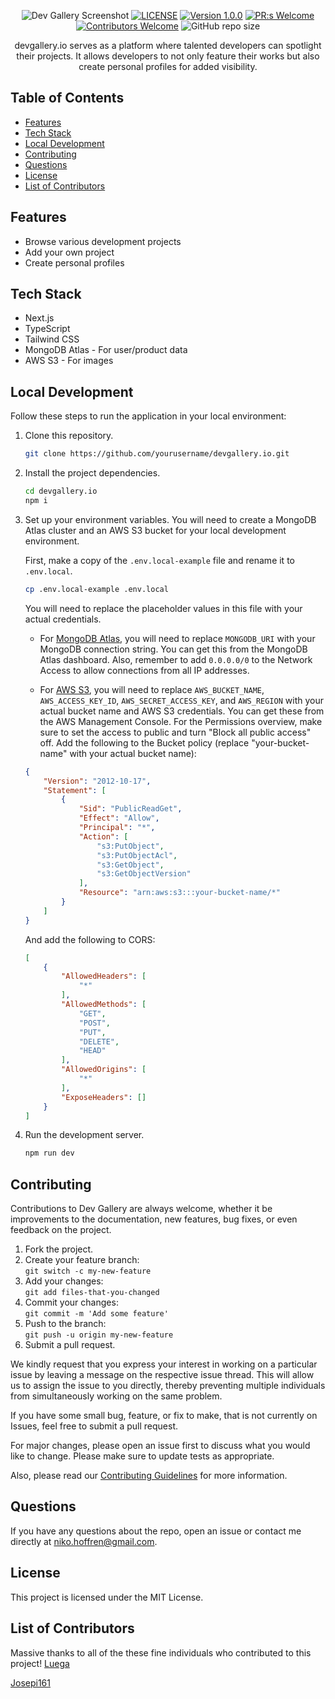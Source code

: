 <div align="center">

![Dev Gallery Screenshot](/public/devgallerybanner.png)
[![LICENSE](https://img.shields.io/badge/license-MIT-blue.svg)](LICENSE)
[![Version 1.0.0](https://img.shields.io/badge/Version-1.0.0-brightgreen.svg)](https://github.com/nikohoffren/devgallery.io/pulls)
[![PR:s Welcome](https://img.shields.io/badge/PR:s-Welcome-purple.svg)](https://github.com/nikohoffren/devgallery.io/pulls)
[![Contributors Welcome](https://img.shields.io/badge/Contributors-Welcome-purple.svg)](https://github.com/nikohoffren/devgallery.io/pulls)
![GitHub repo size](https://img.shields.io/github/repo-size/nikohoffren/devgallery.io)

devgallery.io serves as a platform where talented developers can spotlight their projects. It allows developers to not only feature their works but also create personal profiles for added visibility.

</div>

## Table of Contents

-   [Features](#features)
-   [Tech Stack](#tech-stack)
-   [Local Development](#local-development)
-   [Contributing](#contributing)
-   [Questions](#questions)
-   [License](#license)
-   [List of Contributors](#list-of-contributors)

## Features

-   Browse various development projects
-   Add your own project
-   Create personal profiles

## Tech Stack

-   Next.js
-   TypeScript
-   Tailwind CSS
-   MongoDB Atlas - For user/product data
-   AWS S3 - For images

## Local Development

Follow these steps to run the application in your local environment:

1. Clone this repository.

    ```bash
    git clone https://github.com/yourusername/devgallery.io.git
    ```

2. Install the project dependencies.

    ```bash
    cd devgallery.io
    npm i
    ```

3. Set up your environment variables. You will need to create a MongoDB Atlas cluster and an AWS S3 bucket for your local development environment.

    First, make a copy of the `.env.local-example` file and rename it to `.env.local`.

    ```bash
    cp .env.local-example .env.local
    ```

    You will need to replace the placeholder values in this file with your actual credentials.

    - For [MongoDB Atlas](https://www.mongodb.com/cloud/atlas), you will need to replace `MONGODB_URI` with your MongoDB connection string. You can get this from the MongoDB Atlas dashboard. Also, remember to add `0.0.0.0/0` to the Network Access to allow connections from all IP addresses.

    - For [AWS S3](https://aws.amazon.com/s3/), you will need to replace `AWS_BUCKET_NAME`, `AWS_ACCESS_KEY_ID`, `AWS_SECRET_ACCESS_KEY`, and `AWS_REGION` with your actual bucket name and AWS S3 credentials. You can get these from the AWS Management Console. For the Permissions overview, make sure to set the access to public and turn "Block all public access" off. Add the following to the Bucket policy (replace "your-bucket-name" with your actual bucket name):

    ```json
    {
        "Version": "2012-10-17",
        "Statement": [
            {
                "Sid": "PublicReadGet",
                "Effect": "Allow",
                "Principal": "*",
                "Action": [
                    "s3:PutObject",
                    "s3:PutObjectAcl",
                    "s3:GetObject",
                    "s3:GetObjectVersion"
                ],
                "Resource": "arn:aws:s3:::your-bucket-name/*"
            }
        ]
    }
    ```

    And add the following to CORS:

    ```json
    [
        {
            "AllowedHeaders": [
                "*"
            ],
            "AllowedMethods": [
                "GET",
                "POST",
                "PUT",
                "DELETE",
                "HEAD"
            ],
            "AllowedOrigins": [
                "*"
            ],
            "ExposeHeaders": []
        }
    ]
    ```

4. Run the development server.
    ```bash
    npm run dev
    ```

## Contributing

Contributions to Dev Gallery are always welcome, whether it be improvements to the documentation, new features, bug fixes, or even feedback on the project.

1. Fork the project.
2. Create your feature branch:
<br>`git switch -c my-new-feature`
3. Add your changes:
<br>`git add files-that-you-changed`
4. Commit your changes:
<br>`git commit -m 'Add some feature'`
5. Push to the branch:
<br>`git push -u origin my-new-feature`
6. Submit a pull request.

We kindly request that you express your interest in working on a particular issue by leaving a message on the respective issue thread. This will allow us to assign the issue to you directly, thereby preventing multiple individuals from simultaneously working on the same problem.

If you have some small bug, feature, or fix to make, that is not currently on Issues, feel free to submit a pull request.

For major changes, please open an issue first to discuss what you would like to change. Please make sure to update tests as appropriate.

Also, please read our [Contributing Guidelines](CONTRIBUTING.md) for more information.

## Questions

If you have any questions about the repo, open an issue or contact me directly at niko.hoffren@gmail.com.

## License

This project is licensed under the MIT License.

## List of Contributors

Massive thanks to all of the these fine individuals who contributed to this project!
[Luega](https://github.com/Luega)

[Josepi161](https://github.com/Josepi161)
